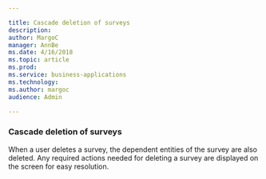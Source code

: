 ```yaml
---

title: Cascade deletion of surveys
description: 
author: MargoC
manager: AnnBe
ms.date: 4/16/2018
ms.topic: article
ms.prod: 
ms.service: business-applications
ms.technology: 
ms.author: margoc
audience: Admin

---
```

### Cascade deletion of surveys 



When a user deletes a survey, the dependent entities of the survey are also
deleted. Any required actions needed for deleting a survey are displayed on the
screen for easy resolution.

